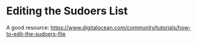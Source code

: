 # Editing the Sudoers List

A good resource: 
https://www.digitalocean.com/community/tutorials/how-to-edit-the-sudoers-file
